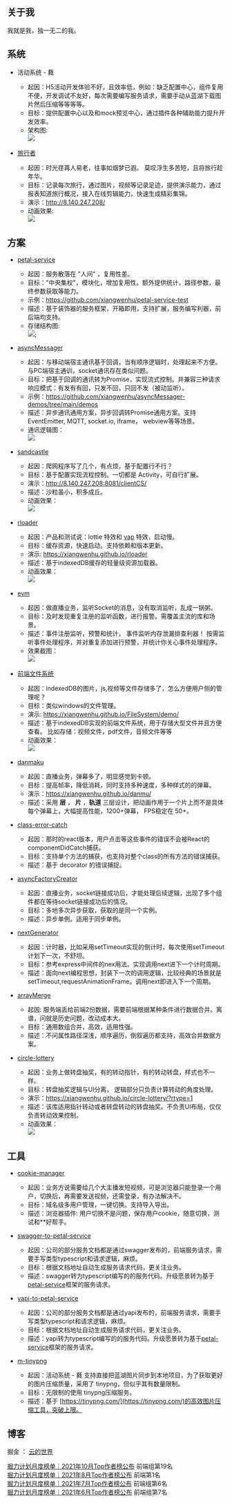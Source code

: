 ## 关于我
  我就是我，独一无二的我。

## 系统

* 活动系统 - 蕤 
  * 起因：H5活动开发体验不好，且效率低，例如：缺乏配置中心，组件复用不便，开发调试不友好，每次需要编写服务请求，需要手动从蓝湖下载图片然后压缩等等等等。
  * 目标：提供配置中心以及和mock预览中心，通过插件各种辅助能力提升开发效率。
  * 架构图:     
   ![](./assets/images/tasse.png)

* [旅行者](https://github.com/xiangwenhu/traveler)    
  * 起因：时光荏苒人易老，往事如烟梦已遐。 莫叹浮生多苦短，且将旅行趁年华。 
  * 目标：记录每次旅行，通过图片，视频等记录足迹，提供演示能力，通过报表知道旅行概况，接入在线剪辑能力，快速生成精彩集锦。 
  * 演示：http://8.140.247.208/    
  * 动画效果:          
   ![](./assets/images/travel.gif)



## 方案

* [petal-service](https://github.com/xiangwenhu/petal-service)    
  * 起因：服务散落在 "人间" ，复用性差。
  * 目标："中央集权"，模块化，增加复用性。额外提供统计，路径参数，最终参数获取等能力。
  * 示例：https://github.com/xiangwenhu/petal-service-test
  * 描述：基于装饰器的服务框架，开箱即用，支持扩展，服务编写利器，前后端均支持。
  * 存储结构图:    
  ![](https://github.com/xiangwenhu/petal-service/blob/master/docs/petal-service-design-v2.png?raw=true);

* [asyncMessager](https://github.com/xiangwenhu/asyncMessager)   
  * 起因：与移动端宿主通讯基于回调，当有顺序逻辑时，处理起来不方便。与PC端宿主通训，socket通讯存在类似问题。
  * 目标：把基于回调的通讯转为Promise，实现流式控制。并兼容三种请求响应模式：有发有有回，只发不回，只回不发（被动监听）。
  * 示例：https://github.com/xiangwenhu/asyncMessager-demos/tree/main/demos
  * 描述：异步通讯通用方案，异步回调转Promise通用方案。支持EventEmitter, MQTT, socket.io, iframe， webview等等场景。
  * 通讯逻辑图：    
  ![](https://github.com/xiangwenhu/asyncMessager/blob/master/docs/images/process.png?raw=true)

* [sandcastle](https://github.com/xiangwenhu/sandcastle)     
  * 起因：爬网程序写了几个，有点烦，基于配置行不行？
  * 目标：基于配置实现流程控制。一切都是 Activity，可自行扩展。
  * 演示：http://8.140.247.208:8081/clientCS/
  * 描述：沙粒虽小，积多成丘。
  * 动画效果：     
  ![](./assets/images/sandcastle.gif)


* [rloader](https://github.com/xiangwenhu/rloader)   
  * 起因：产品和测试说：lottie 特效和 [vap](https://github.com/Tencent/vap) 特效，启动慢。
  * 目标：缓存资源，快速启动。支持依赖和版本更新。
  * 演示: https://xiangwenhu.github.io/rloader
  * 描述：基于indexedDB缓存的轻量级资源加载器。     
  * 动画效果：   
  ![](./assets/images/rloader.gif)


* [evm](https://github.com/xiangwenhu/evm)  
  * 起因：做直播业务，监听Socket的消息，没有取消监听，乱成一锅粥。
  * 目标：及时发现重复注册的监听函数，进行报警。需覆盖主流的库和场景。
  * 描述：事件注册监听，预警和统计， 事件监听内存泄漏排查利器！ 按需监听事件处理程序，并对重复添加进行预警，并统计你关心事件处理程序。
  * 效果截图：   
   ![](https://github.com/xiangwenhu/evm/raw/master/images/demo-et.png) 


* [前端文件系统](https://github.com/xiangwenhu/FileSystem) 
  * 起因：indexedDB的图片，js,视频等文件存储多了，怎么方便用户侧的管理呢？
  * 目标：类似windows的文件管理。
  * 演示:  https://xiangwenhu.github.io/FileSystem/demo/
  * 描述：基于indexedDB实现的前端文件系统，用于存储大型文件并且方便查看。 比如存储：视频文件，pdf文件，音频文件等等
  * 动画效果：    
   ![](./assets/images/fs.gif)


* [danmaku](https://github.com/xiangwenhu/danmaku)
  * 起因：直播业务，弹幕多了，明显感觉到卡顿。
  * 目标：提高帧率，降低消耗，同时支持多种速度，多种样式的的弹幕。
  * 演示：https://xiangwenhu.github.io/danmu/   
  * 描述：采用 **层** ， **片** ，**轨道** 三层设计，把动画作用于一个片上而不是具体每个弹幕上，大幅提高性能，1200+弹幕， FPS稳定在 50+。



* [class-error-catch](https://github.com/xiangwenhu/class-error-catch)   
  * 起因：那时的react版本，用户点击等这些事件的错误不会被React的componentDidCatch捕获。 
  * 目标：支持单个方法的捕获，也支持对整个class的所有方法的错误捕获。
  * 描述：基于 decorator 的错误捕捉。

* [asyncFactoryCreator](https://github.com/xiangwenhu/asyncFactoryCreator)
  * 起因：直播业务，socket链接成功后，才能处理后续逻辑，出现了多个组件都在等待socket链接成功后的情况。
  * 目标：多地多次异步获取，获取的是同一个实例。
  * 描述：异步单例。适用于同步单例。

* [nextGenerator](https://github.com/xiangwenhu/nextGenerator)   
  * 起因：计时器，比如采用setTimeout实现的倒计时，每次使用setTimeout计划下一次，不舒坦。
  * 目标：参考express中间件的nex用法。实现调用next进下一个计时周期。
  * 描述：面向next编程思想，封装下一次的调用逻辑，比较经典的场景就是setTimeout,requestAnimationFrame。调用next即进入下一个周期。


* [arrayMerge](https://github.com/xiangwenhu/arrayMerge)   
  * 起因: 服务端丢给前端2份数据，需要前端根据某种条件进行数据合并。离谱，问就是历史问题，改动成本大。
  * 目标：通用数组合并，高效，适用性强。
  * 描述：不问属性路径深浅，顺序遍历，倒叙遍历都支持，高效合并数据方案。



* [circle-lottery](https://github.com/xiangwenhu/circle-lottery)   
  * 起因：业务上做转盘抽奖，有的转动指针，有的转动转盘，样式也不一样。
  * 目标：转盘抽奖逻辑与UI分离， 逻辑部分只负责计算转动的角度处理。
  * 演示：https://xiangwenhu.github.io/circle-lottery/?rtype=1
  * 描述：该库适用指针转动或者转盘转动的转盘抽奖。不负责UI布局，仅仅负责转动效果控制。
  * 动画效果：     
  ![](./assets/images/lottery.gif)




## 工具

* [cookie-manager](https://github.com/xiangwenhu/cookie-manager)
  * 起因：业务方说需要给几个大主播发短视频，可是浏览器只能登录一个用户，切换后，再需要发送视频，还需登录，有办法解决不。
  * 目标：域名级多用户管理，一键切换。支持导入导出。
  * 描述：浏览器插件: 用户切换不是问题，保存用户cookie，随意切换，测试和\*\*好帮手。

* [swagger-to-petal-service](https://github.com/xiangwenhu/swagger-to-petal-service)
  * 起因：公司的部分服务文档都是通过swagger发布的，前端服务请求，需要手写类型typescript和请求逻辑，麻烦。
  * 目标：根据文档地址自动生成服务请求代码，更关注业务。
  * 描述：swagger转为typescript编写的的服务代码。升级愿景转为基于[petal-service](https://github.com/xiangwenhu/petal-service)框架的服务请求。  

* [yapi-to-petal-service](https://github.com/xiangwenhu/yapi-to-petal-service)
  * 起因：公司的部分服务文档都是通过yapi发布的，前端服务请求，需要手写类型typescript和请求逻辑，麻烦。
  * 目标：根据文档地址自动生成服务请求代码，更关注业务。
  * 描述：yapi转为typescript编写的的服务代码。升级愿景转为基于[petal-service](https://github.com/xiangwenhu/petal-service)框架的服务请求。  


* [m-tinypng](https://github.com/xiangwenhu/m-tinypng)   
  * 起因：活动系统 - 蕤 支持直接把蓝湖图片同步到本地项目，为了获取更好的图片压缩质量，采用了 tinypng，但似乎其有数量限制。
  * 目标：无限制的使用 tinypng压缩服务。
  * 描述：基于 [https://tinypng.com/](https://tinypng.com/)的高效图片压缩工具，突破上限。

## 博客
掘金 ： [云的世界](https://juejin.cn/user/131597122679661)

[掘力计划月度榜单｜2021年10月Top作者榜公布](https://juejin.cn/post/7028026854669811749) 前端组第19名    
[掘力计划月度榜单｜2021年8月Top作者榜公布](https://juejin.cn/post/7006255145054896158)  前端第1名    
[掘力计划月度榜单｜2021年7月Top作者榜公布](https://juejin.cn/post/6992851882947379214) 前端组第6名   
[掘力计划月度榜单｜2021年6月Top作者榜公布](https://juejin.cn/post/6982444975111798798) 前端组第7名   
